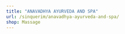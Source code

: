 ```yaml
---
title: "ANAVADHYA AYURVEDA AND SPA"
url: /sinquerim/anavadhya-ayurveda-and-spa/
shop: Massage
---
```

